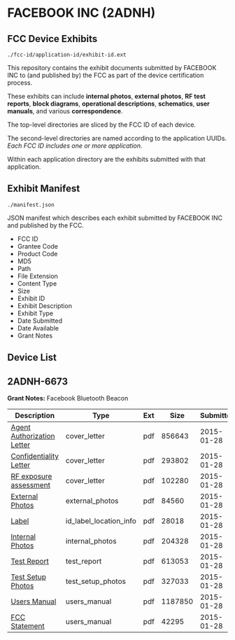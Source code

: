# FACEBOOK INC (2ADNH)
## FCC Device Exhibits

```
./fcc-id/application-id/exhibit-id.ext
```

This repository contains the exhibit documents submitted by FACEBOOK INC to (and published by) the FCC as part of the device certification process.

These exhibits can include **internal photos**, **external photos**, **RF test reports**, **block diagrams**, **operational descriptions**, **schematics**, **user manuals**, and various **correspondence**.

The top-level directories are sliced by the FCC ID of each device.

The second-level directories are named according to the application UUIDs. *Each FCC ID includes one or more application.*

Within each application directory are the exhibits submitted with that application. 

## Exhibit Manifest

```
./manifest.json
```

JSON manifest which describes each exhibit submitted by FACEBOOK INC and published by the FCC.

- FCC ID
- Grantee Code
- Product Code
- MD5
- Path
- File Extension
- Content Type
- Size
- Exhibit ID
- Exhibit Description
- Exhibit Type
- Date Submitted
- Date Available
- Grant Notes

## Device List
## 2ADNH-6673
**Grant Notes:** Facebook Bluetooth Beacon

| Description | Type | Ext | Size | Submitted | Available |
| ----------- | ---- | --- | ---- | --------- | --------- |
| [Agent Authorization Letter](2ADNH-6673/396d579a9cba1dd81f17c2295c71ad96/2516665.pdf) | cover_letter | pdf | 856643 | 2015-01-28 | 2015-01-29 |
| [Confidentiality Letter](2ADNH-6673/396d579a9cba1dd81f17c2295c71ad96/2516666.pdf) | cover_letter | pdf | 293802 | 2015-01-28 | 2015-01-29 |
| [RF exposure assessment](2ADNH-6673/396d579a9cba1dd81f17c2295c71ad96/2516669.pdf) | cover_letter | pdf | 102280 | 2015-01-28 | 2015-01-29 |
| [External Photos](2ADNH-6673/396d579a9cba1dd81f17c2295c71ad96/2516670.pdf) | external_photos | pdf | 84560 | 2015-01-28 | 2015-07-27 |
| [Label](2ADNH-6673/396d579a9cba1dd81f17c2295c71ad96/2516667.pdf) | id_label_location_info | pdf | 28018 | 2015-01-28 | 2015-01-29 |
| [Internal Photos](2ADNH-6673/396d579a9cba1dd81f17c2295c71ad96/2516671.pdf) | internal_photos | pdf | 204328 | 2015-01-28 | 2015-07-27 |
| [Test Report](2ADNH-6673/396d579a9cba1dd81f17c2295c71ad96/2516668.pdf) | test_report | pdf | 613053 | 2015-01-28 | 2015-01-29 |
| [Test Setup Photos](2ADNH-6673/396d579a9cba1dd81f17c2295c71ad96/2516674.pdf) | test_setup_photos | pdf | 327033 | 2015-01-28 | 2015-07-27 |
| [Users Manual](2ADNH-6673/396d579a9cba1dd81f17c2295c71ad96/2516672.pdf) | users_manual | pdf | 1187850 | 2015-01-28 | 2015-07-27 |
| [FCC Statement](2ADNH-6673/396d579a9cba1dd81f17c2295c71ad96/2516673.pdf) | users_manual | pdf | 42295 | 2015-01-28 | 2015-07-27 |
